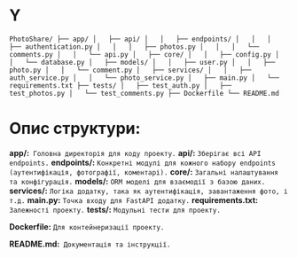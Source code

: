 # Y
`PhotoShare/
├── app/
│   ├── api/
│   │   ├── endpoints/
│   │   │   ├── authentication.py
│   │   │   ├── photos.py
│   │   │   └── comments.py
│   │   └── api.py
│   ├── core/
│   │   ├── config.py
│   │   └── database.py
│   ├── models/
│   │   ├── user.py
│   │   ├── photo.py
│   │   └── comment.py
│   ├── services/
│   │   ├── auth_service.py
│   │   └── photo_service.py
│   ├── main.py
│   └── requirements.txt
├── tests/
│   ├── test_auth.py
│   ├── test_photos.py
│   └── test_comments.py
├── Dockerfile
└── README.md`


# Опис структури:

**app/:**` Головна директорія для коду проекту.`
**api/:** `Зберігає всі API endpoints.`
**endpoints/:** `Конкретні модулі для кожного набору endpoints (аутентифікація, фотографії, коментарі).`
**core/:** `Загальні налаштування та конфігурація.`
**models/:** `ORM моделі для взаємодії з базою даних.`
**services/:** `Логіка додатку, така як аутентифікація, завантаження фото, і т.д.`
**main.py:** `Точка входу для FastAPI додатку.`
**requirements.txt:** `Залежності проекту.`
**tests/:** `Модульні тести для проекту.`

**Dockerfile:** `Для контейнеризації проекту.`

**README.md:**` Документація та інструкції.`